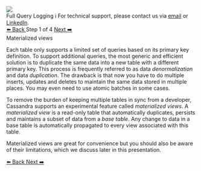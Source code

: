 <!-- TOP -->
<div class="top">
  <img src="https://datastax-academy.github.io/katapod-shared-assets/images/ds-academy-logo.svg" />
  <div class="scenario-title-section">
    <span class="scenario-title">Full Query Logging</span>
    <span class="scenario-subtitle">ℹ️ For technical support, please contact us via <a href="mailto:aleksandr.volochnev@datastax.com">email</a> or <a href="https://dtsx.io/aleks">LinkedIn</a>.</span> 
  </div>
</div>

<!-- NAVIGATION -->
<div id="navigation-top" class="navigation-top">
 <a href='command:katapod.loadPage?[{"step":"intro"}]'
   class="btn btn-dark navigation-top-left">⬅️ Back
 </a>
<span class="step-count"> Step 1 of 4</span>
 <a href='command:katapod.loadPage?[{"step":"step2"}]' 
    class="btn btn-dark navigation-top-right">Next ➡️
  </a>
</div>

<!-- CONTENT -->

<div class="step-title">Materialized views</div>

Each table only supports a limited set of queries based on its primary key definition. 
To support additional queries, the most generic and efficient solution is to duplicate the same data into 
a new table with a different primary key. This process is frequently referred to as data *denormalization* and 
data *duplication*. The drawback is that now you have to do multiple inserts, updates and deletes 
to maintain the same data stored in multiple places. You may even need to use atomic batches in some cases. 

To remove the burden of keeping multiple tables in sync from a developer, Cassandra supports 
an experimental feature called *materialized views*. A *materialized view* is a read-only 
table that automatically duplicates, persists and maintains a subset of data from a *base table*. Any change to data 
in a base table is automatically propagated to every view associated with this table.   

Materialized views are great for convenience but you should also be aware of their limitations, which we discuss later in this presentation.

<!-- NAVIGATION -->
<div id="navigation-bottom" class="navigation-bottom">
 <a href='command:katapod.loadPage?[{"step":"intro"}]'
   class="btn btn-dark navigation-bottom-left">⬅️ Back
 </a>
 <a href='command:katapod.loadPage?[{"step":"step2"}]'
    class="btn btn-dark navigation-bottom-right">Next ➡️
  </a>
</div>
